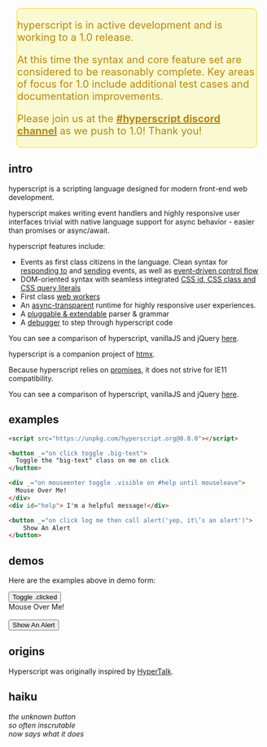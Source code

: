 <div style="background-color: lightgoldenrodyellow; margin: 16px; border-radius: 8px;
color: darkgoldenrod; border: gold 1px solid; font-size: 20px">
<p>hyperscript is in active development and is working to a 1.0 release.</p>
<p>At this time the syntax and core feature set are considered to be reasonably complete.
Key areas of focus for 1.0 include additional test cases and documentation improvements.</p>
<p>Please join us at the
<a style="color: darkgoldenrod;font-weight: bold" href="https://htmx.org/discord">#hyperscript discord channel</a>
as we push to 1.0!  Thank you!</p>
</div>

## intro

hyperscript is a scripting language designed for modern front-end web development.

hyperscript makes writing event handlers and highly responsive user interfaces trivial with native language support
for async behavior - easier than promises or async/await.

hyperscript features include:

* Events as first class citizens in the language. Clean syntax for [responding to](/features/on) and
  [sending](/commands/send) events, as well as [event-driven control flow](docs/#event-control-flow)
* DOM-oriented syntax with seamless integrated [CSS id, CSS class and CSS query literals](https://hyperscript.org/expressions/#css)
* First class [web workers](/docs#workers)
* An [async-transparent](/docs#async) runtime for highly responsive user experiences.
* A [pluggable & extendable](/docs/#extending) parser & grammar
* A [debugger](/docs#debugging) to step through hyperscript code

You can see a comparison of hyperscript, vanillaJS and jQuery [here](/comparison).

hyperscript is a companion project of [htmx](https://htmx.org).

Because hyperscript relies on [promises](https://caniuse.com/?search=Promise), it does not strive for IE11 compatibility.

You can see a comparison of hyperscript, vanillaJS and jQuery [here](/comparison).

## examples

```html
<script src="https://unpkg.com/hyperscript.org@0.8.0"></script>

<button _="on click toggle .big-text">
  Toggle the "big-text" class on me on click
</button>

<div _="on mouseenter toggle .visible on #help until mouseleave">
  Mouse Over Me!
</div>
<div id="help"> I'm a helpful message!</div>

<button _="on click log me then call alert('yep, it\’s an alert')">
    Show An Alert
</button>
```

## demos

Here are the examples above in demo form:

<div class="row">
    <div class="4 col">
        <style>
        button {
          transition: all 300ms ease-in;
        }
        button.big-text {
          font-size: 2em;
        }
        </style>
        <button class="btn primary" _="on click toggle .big-text">
          Toggle .clicked
        </button>
        </div>
    <div class="4 col">
        <style>
        #help {
          opacity: 0;
        }
        #help.visible {
          opacity: 1;
          transition: opacity 200ms ease-in;
        }
        </style>
        <div _="on mouseenter toggle .visible on #help until mouseleave">
          Mouse Over Me!
        </div>
        <div id="help"> I'm a helpful message!</div>
    </div>
    <div class="4 col">
        <button class="btn primary" _="on click log me then call alert('yep, it\'s an alert - check the console...')">
            Show An Alert
        </button>
    </div>
</div>

## origins

Hyperscript was originally inspired by [HyperTalk](https://hypercard.org/HyperTalk%20Reference%202.4.pdf).

## haiku

_the unknown button<br/>
so often inscrutable<br/>
now says what it does_
